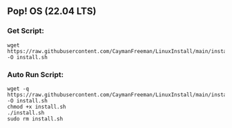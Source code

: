 ## Pop! OS (22.04 LTS)

### Get Script:
```
wget https://raw.githubusercontent.com/CaymanFreeman/LinuxInstall/main/install.sh -O install.sh
```

### Auto Run Script:
```
wget -q https://raw.githubusercontent.com/CaymanFreeman/LinuxInstall/main/install.sh -O install.sh
chmod +x install.sh
./install.sh
sudo rm install.sh
```